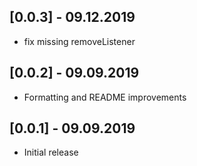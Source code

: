 ## [0.0.3] - 09.12.2019
* fix missing removeListener

## [0.0.2] - 09.09.2019
* Formatting and README improvements

## [0.0.1] - 09.09.2019
* Initial release
